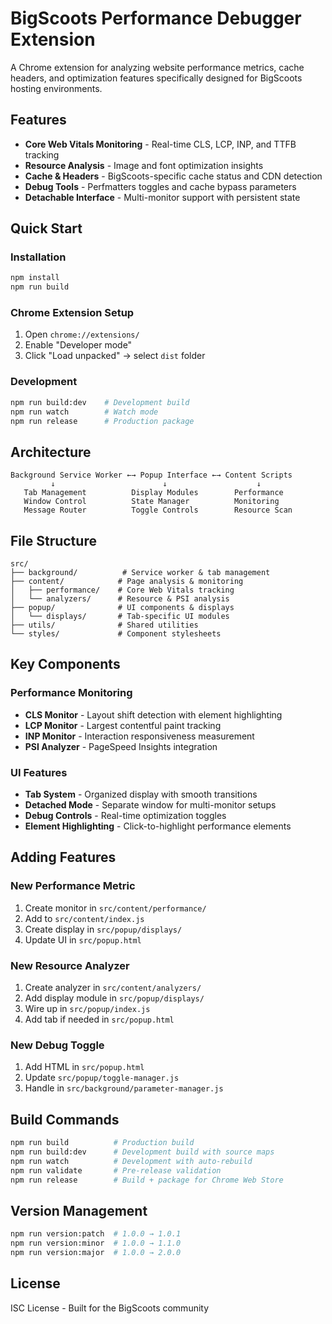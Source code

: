# BigScoots Performance Debugger Extension

A Chrome extension for analyzing website performance metrics, cache headers, and optimization features specifically designed for BigScoots hosting environments.

## Features

- **Core Web Vitals Monitoring** - Real-time CLS, LCP, INP, and TTFB tracking
- **Resource Analysis** - Image and font optimization insights
- **Cache & Headers** - BigScoots-specific cache status and CDN detection
- **Debug Tools** - Perfmatters toggles and cache bypass parameters
- **Detachable Interface** - Multi-monitor support with persistent state

## Quick Start

### Installation
```bash
npm install
npm run build
```

### Chrome Extension Setup
1. Open `chrome://extensions/`
2. Enable "Developer mode"
3. Click "Load unpacked" → select `dist` folder

### Development
```bash
npm run build:dev    # Development build
npm run watch        # Watch mode
npm run release      # Production package
```

## Architecture

```
Background Service Worker ←→ Popup Interface ←→ Content Scripts
         ↓                        ↓                    ↓
   Tab Management          Display Modules        Performance
   Window Control          State Manager          Monitoring
   Message Router          Toggle Controls        Resource Scan
```

## File Structure

```
src/
├── background/          # Service worker & tab management
├── content/            # Page analysis & monitoring
│   ├── performance/    # Core Web Vitals tracking
│   └── analyzers/      # Resource & PSI analysis
├── popup/              # UI components & displays
│   └── displays/       # Tab-specific UI modules
├── utils/              # Shared utilities
└── styles/             # Component stylesheets
```

## Key Components

### Performance Monitoring
- **CLS Monitor** - Layout shift detection with element highlighting
- **LCP Monitor** - Largest contentful paint tracking
- **INP Monitor** - Interaction responsiveness measurement
- **PSI Analyzer** - PageSpeed Insights integration

### UI Features
- **Tab System** - Organized display with smooth transitions
- **Detached Mode** - Separate window for multi-monitor setups
- **Debug Controls** - Real-time optimization toggles
- **Element Highlighting** - Click-to-highlight performance elements

## Adding Features

### New Performance Metric
1. Create monitor in `src/content/performance/`
2. Add to `src/content/index.js`
3. Create display in `src/popup/displays/`
4. Update UI in `src/popup.html`

### New Resource Analyzer
1. Create analyzer in `src/content/analyzers/`
2. Add display module in `src/popup/displays/`
3. Wire up in `src/popup/index.js`
4. Add tab if needed in `src/popup.html`

### New Debug Toggle
1. Add HTML in `src/popup.html`
2. Update `src/popup/toggle-manager.js`
3. Handle in `src/background/parameter-manager.js`

## Build Commands

```bash
npm run build          # Production build
npm run build:dev      # Development build with source maps
npm run watch          # Development with auto-rebuild
npm run validate       # Pre-release validation
npm run release        # Build + package for Chrome Web Store
```

## Version Management

```bash
npm run version:patch  # 1.0.0 → 1.0.1
npm run version:minor  # 1.0.0 → 1.1.0  
npm run version:major  # 1.0.0 → 2.0.0
```

## License

ISC License - Built for the BigScoots community